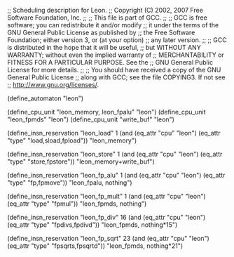 ;; Scheduling description for Leon.
;;   Copyright (C) 2002, 2007 Free Software Foundation, Inc.
;;
;; This file is part of GCC.
;;
;; GCC is free software; you can redistribute it and/or modify
;; it under the terms of the GNU General Public License as published by
;; the Free Software Foundation; either version 3, or (at your option)
;; any later version.
;;
;; GCC is distributed in the hope that it will be useful,
;; but WITHOUT ANY WARRANTY; without even the implied warranty of
;; MERCHANTABILITY or FITNESS FOR A PARTICULAR PURPOSE.  See the
;; GNU General Public License for more details.
;;
;; You should have received a copy of the GNU General Public License
;; along with GCC; see the file COPYING3.  If not see
;; <http://www.gnu.org/licenses/>.


(define_automaton "leon")

(define_cpu_unit "leon_memory, leon_fpalu" "leon")
(define_cpu_unit "leon_fpmds" "leon")
(define_cpu_unit "write_buf" "leon")

(define_insn_reservation "leon_load" 1
  (and (eq_attr "cpu" "leon")
    (eq_attr "type" "load,sload,fpload"))
  "leon_memory")

(define_insn_reservation "leon_store" 1
  (and (eq_attr "cpu" "leon")
    (eq_attr "type" "store,fpstore"))
  "leon_memory+write_buf")
  
(define_insn_reservation "leon_fp_alu" 1
  (and (eq_attr "cpu" "leon")
    (eq_attr "type" "fp,fpmove"))
  "leon_fpalu, nothing")

(define_insn_reservation "leon_fp_mult" 1
  (and (eq_attr "cpu" "leon")
    (eq_attr "type" "fpmul"))
  "leon_fpmds, nothing")

(define_insn_reservation "leon_fp_div" 16
  (and (eq_attr "cpu" "leon")
    (eq_attr "type" "fpdivs,fpdivd"))
  "leon_fpmds, nothing*15")

(define_insn_reservation "leon_fp_sqrt" 23
  (and (eq_attr "cpu" "leon")
    (eq_attr "type" "fpsqrts,fpsqrtd"))
  "leon_fpmds, nothing*21")

